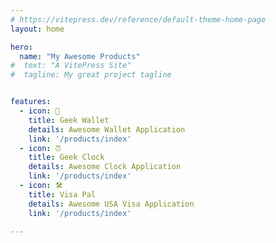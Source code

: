 ```yaml
---
# https://vitepress.dev/reference/default-theme-home-page
layout: home

hero:
  name: "My Awesome Products"
#  text: "A VitePress Site"
#  tagline: My great project tagline


features:
  - icon: 👛️
    title: Geek Wallet
    details: Awesome Wallet Application
    link: '/products/index'
  - icon: ⏰
    title: Geek Clock
    details: Awesome Clock Application
    link: '/products/index'
  - icon: 🛠️
    title: Visa Pal
    details: Awesome USA Visa Application
    link: '/products/index'

---
```



